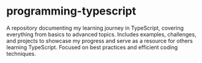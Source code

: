 # programming-typescript
A repository documenting my learning journey in TypeScript, covering everything from basics to advanced topics. Includes examples, challenges, and projects to showcase my progress and serve as a resource for others learning TypeScript. Focused on best practices and efficient coding techniques.
